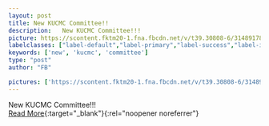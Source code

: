 ```yaml
---
layout: post
title: New KUCMC Committee!!
description:   New KUCMC Committee!!!  
picture: https://scontent.fktm20-1.fna.fbcdn.net/v/t39.30808-6/314891786_584192790374454_2180531249340997993_n.jpg?_nc_cat=111&cb=99be929b-59f725be&ccb=1-7&_nc_sid=730e14&_nc_ohc=S-_h8x_RRKEAX9Rt-Mg&_nc_ht=scontent.fktm20-1.fna&oh=00_AfBYK9ql-AAw0ZtSUIiXnqazw47y6qeljOsi0TPdaZITWQ&oe=6490F475
labelclasses: ["label-default","label-primary","label-success","label-info","label-warning","label-danger"]
keywords: ['new', 'kucmc', 'committee']
type: "post"
author: "FB"

pictures: ['https://scontent.fktm20-1.fna.fbcdn.net/v/t39.30808-6/314891786_584192790374454_2180531249340997993_n.jpg?_nc_cat=111&cb=99be929b-59f725be&ccb=1-7&_nc_sid=730e14&_nc_ohc=S-_h8x_RRKEAX9Rt-Mg&_nc_ht=scontent.fktm20-1.fna&oh=00_AfBYK9ql-AAw0ZtSUIiXnqazw47y6qeljOsi0TPdaZITWQ&oe=6490F475']
---
```

  New KUCMC Committee!!!  <br>[Read More](#){:target="_blank"}{:rel="noopener noreferrer"}